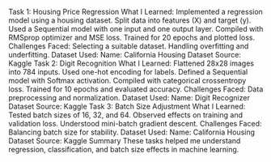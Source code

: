 Task 1: Housing Price Regression
What I Learned:
Implemented a regression model using a housing dataset.
Split data into features (X) and target (y).
Used a Sequential model with one input and one output layer.
Compiled with RMSprop optimizer and MSE loss.
Trained for 20 epochs and plotted loss.
Challenges Faced:
Selecting a suitable dataset.
Handling overfitting and underfitting.
Dataset Used:
Name: California Housing Dataset
Source: Kaggle
Task 2: Digit Recognition
What I Learned:
Flattened 28x28 images into 784 inputs.
Used one-hot encoding for labels.
Defined a Sequential model with Softmax activation.
Compiled with categorical crossentropy loss.
Trained for 10 epochs and evaluated accuracy.
Challenges Faced:
Data preprocessing and normalization.
Dataset Used:
Name: Digit Recognizer Dataset
Source: Kaggle
Task 3: Batch Size Adjustment
What I Learned:
Tested batch sizes of 16, 32, and 64.
Observed effects on training and validation loss.
Understood mini-batch gradient descent.
Challenges Faced:
Balancing batch size for stability.
Dataset Used:
Name: California Housing Dataset
Source: Kaggle
Summary
These tasks helped me understand regression, classification, and batch size effects in machine learning.
